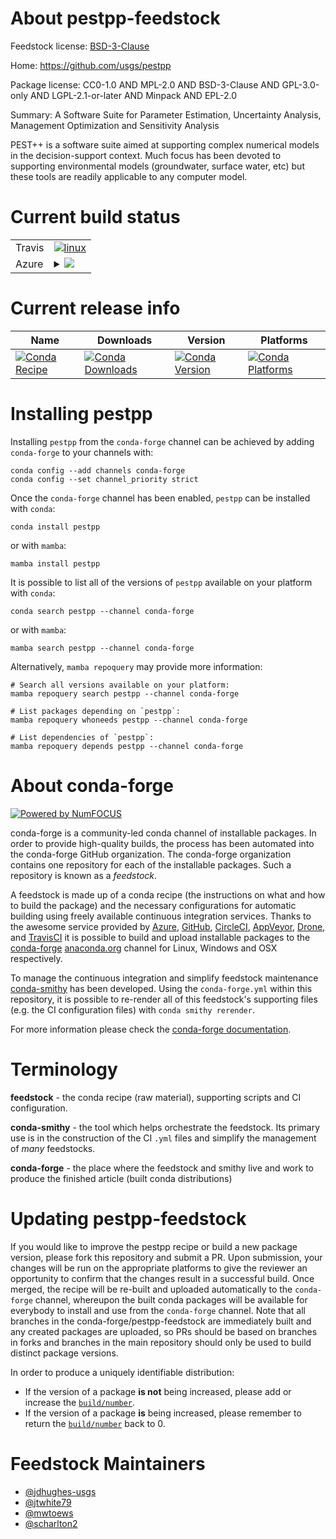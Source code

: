 About pestpp-feedstock
======================

Feedstock license: [BSD-3-Clause](https://github.com/conda-forge/pestpp-feedstock/blob/main/LICENSE.txt)

Home: https://github.com/usgs/pestpp

Package license: CC0-1.0 AND MPL-2.0 AND BSD-3-Clause AND GPL-3.0-only AND LGPL-2.1-or-later AND Minpack AND EPL-2.0

Summary: A Software Suite for Parameter Estimation, Uncertainty Analysis, Management Optimization and Sensitivity Analysis

PEST++ is a software suite aimed at supporting complex numerical
models in the decision-support context. Much focus has been devoted to
supporting environmental models (groundwater, surface water, etc) but
these tools are readily applicable to any computer model.


Current build status
====================


<table><tr>
    <td>Travis</td>
    <td>
      <a href="https://app.travis-ci.com/conda-forge/pestpp-feedstock">
        <img alt="linux" src="https://img.shields.io/travis/com/conda-forge/pestpp-feedstock/main.svg?label=Linux">
      </a>
    </td>
  </tr>
    
  <tr>
    <td>Azure</td>
    <td>
      <details>
        <summary>
          <a href="https://dev.azure.com/conda-forge/feedstock-builds/_build/latest?definitionId=20544&branchName=main">
            <img src="https://dev.azure.com/conda-forge/feedstock-builds/_apis/build/status/pestpp-feedstock?branchName=main">
          </a>
        </summary>
        <table>
          <thead><tr><th>Variant</th><th>Status</th></tr></thead>
          <tbody><tr>
              <td>linux_64</td>
              <td>
                <a href="https://dev.azure.com/conda-forge/feedstock-builds/_build/latest?definitionId=20544&branchName=main">
                  <img src="https://dev.azure.com/conda-forge/feedstock-builds/_apis/build/status/pestpp-feedstock?branchName=main&jobName=linux&configuration=linux%20linux_64_" alt="variant">
                </a>
              </td>
            </tr><tr>
              <td>linux_aarch64</td>
              <td>
                <a href="https://dev.azure.com/conda-forge/feedstock-builds/_build/latest?definitionId=20544&branchName=main">
                  <img src="https://dev.azure.com/conda-forge/feedstock-builds/_apis/build/status/pestpp-feedstock?branchName=main&jobName=linux&configuration=linux%20linux_aarch64_" alt="variant">
                </a>
              </td>
            </tr><tr>
              <td>linux_ppc64le</td>
              <td>
                <a href="https://dev.azure.com/conda-forge/feedstock-builds/_build/latest?definitionId=20544&branchName=main">
                  <img src="https://dev.azure.com/conda-forge/feedstock-builds/_apis/build/status/pestpp-feedstock?branchName=main&jobName=linux&configuration=linux%20linux_ppc64le_" alt="variant">
                </a>
              </td>
            </tr><tr>
              <td>osx_64</td>
              <td>
                <a href="https://dev.azure.com/conda-forge/feedstock-builds/_build/latest?definitionId=20544&branchName=main">
                  <img src="https://dev.azure.com/conda-forge/feedstock-builds/_apis/build/status/pestpp-feedstock?branchName=main&jobName=osx&configuration=osx%20osx_64_" alt="variant">
                </a>
              </td>
            </tr><tr>
              <td>osx_arm64</td>
              <td>
                <a href="https://dev.azure.com/conda-forge/feedstock-builds/_build/latest?definitionId=20544&branchName=main">
                  <img src="https://dev.azure.com/conda-forge/feedstock-builds/_apis/build/status/pestpp-feedstock?branchName=main&jobName=osx&configuration=osx%20osx_arm64_" alt="variant">
                </a>
              </td>
            </tr><tr>
              <td>win_64</td>
              <td>
                <a href="https://dev.azure.com/conda-forge/feedstock-builds/_build/latest?definitionId=20544&branchName=main">
                  <img src="https://dev.azure.com/conda-forge/feedstock-builds/_apis/build/status/pestpp-feedstock?branchName=main&jobName=win&configuration=win%20win_64_" alt="variant">
                </a>
              </td>
            </tr>
          </tbody>
        </table>
      </details>
    </td>
  </tr>
</table>

Current release info
====================

| Name | Downloads | Version | Platforms |
| --- | --- | --- | --- |
| [![Conda Recipe](https://img.shields.io/badge/recipe-pestpp-green.svg)](https://anaconda.org/conda-forge/pestpp) | [![Conda Downloads](https://img.shields.io/conda/dn/conda-forge/pestpp.svg)](https://anaconda.org/conda-forge/pestpp) | [![Conda Version](https://img.shields.io/conda/vn/conda-forge/pestpp.svg)](https://anaconda.org/conda-forge/pestpp) | [![Conda Platforms](https://img.shields.io/conda/pn/conda-forge/pestpp.svg)](https://anaconda.org/conda-forge/pestpp) |

Installing pestpp
=================

Installing `pestpp` from the `conda-forge` channel can be achieved by adding `conda-forge` to your channels with:

```
conda config --add channels conda-forge
conda config --set channel_priority strict
```

Once the `conda-forge` channel has been enabled, `pestpp` can be installed with `conda`:

```
conda install pestpp
```

or with `mamba`:

```
mamba install pestpp
```

It is possible to list all of the versions of `pestpp` available on your platform with `conda`:

```
conda search pestpp --channel conda-forge
```

or with `mamba`:

```
mamba search pestpp --channel conda-forge
```

Alternatively, `mamba repoquery` may provide more information:

```
# Search all versions available on your platform:
mamba repoquery search pestpp --channel conda-forge

# List packages depending on `pestpp`:
mamba repoquery whoneeds pestpp --channel conda-forge

# List dependencies of `pestpp`:
mamba repoquery depends pestpp --channel conda-forge
```


About conda-forge
=================

[![Powered by
NumFOCUS](https://img.shields.io/badge/powered%20by-NumFOCUS-orange.svg?style=flat&colorA=E1523D&colorB=007D8A)](https://numfocus.org)

conda-forge is a community-led conda channel of installable packages.
In order to provide high-quality builds, the process has been automated into the
conda-forge GitHub organization. The conda-forge organization contains one repository
for each of the installable packages. Such a repository is known as a *feedstock*.

A feedstock is made up of a conda recipe (the instructions on what and how to build
the package) and the necessary configurations for automatic building using freely
available continuous integration services. Thanks to the awesome service provided by
[Azure](https://azure.microsoft.com/en-us/services/devops/), [GitHub](https://github.com/),
[CircleCI](https://circleci.com/), [AppVeyor](https://www.appveyor.com/),
[Drone](https://cloud.drone.io/welcome), and [TravisCI](https://travis-ci.com/)
it is possible to build and upload installable packages to the
[conda-forge](https://anaconda.org/conda-forge) [anaconda.org](https://anaconda.org/)
channel for Linux, Windows and OSX respectively.

To manage the continuous integration and simplify feedstock maintenance
[conda-smithy](https://github.com/conda-forge/conda-smithy) has been developed.
Using the ``conda-forge.yml`` within this repository, it is possible to re-render all of
this feedstock's supporting files (e.g. the CI configuration files) with ``conda smithy rerender``.

For more information please check the [conda-forge documentation](https://conda-forge.org/docs/).

Terminology
===========

**feedstock** - the conda recipe (raw material), supporting scripts and CI configuration.

**conda-smithy** - the tool which helps orchestrate the feedstock.
                   Its primary use is in the construction of the CI ``.yml`` files
                   and simplify the management of *many* feedstocks.

**conda-forge** - the place where the feedstock and smithy live and work to
                  produce the finished article (built conda distributions)


Updating pestpp-feedstock
=========================

If you would like to improve the pestpp recipe or build a new
package version, please fork this repository and submit a PR. Upon submission,
your changes will be run on the appropriate platforms to give the reviewer an
opportunity to confirm that the changes result in a successful build. Once
merged, the recipe will be re-built and uploaded automatically to the
`conda-forge` channel, whereupon the built conda packages will be available for
everybody to install and use from the `conda-forge` channel.
Note that all branches in the conda-forge/pestpp-feedstock are
immediately built and any created packages are uploaded, so PRs should be based
on branches in forks and branches in the main repository should only be used to
build distinct package versions.

In order to produce a uniquely identifiable distribution:
 * If the version of a package **is not** being increased, please add or increase
   the [``build/number``](https://docs.conda.io/projects/conda-build/en/latest/resources/define-metadata.html#build-number-and-string).
 * If the version of a package **is** being increased, please remember to return
   the [``build/number``](https://docs.conda.io/projects/conda-build/en/latest/resources/define-metadata.html#build-number-and-string)
   back to 0.

Feedstock Maintainers
=====================

* [@jdhughes-usgs](https://github.com/jdhughes-usgs/)
* [@jtwhite79](https://github.com/jtwhite79/)
* [@mwtoews](https://github.com/mwtoews/)
* [@scharlton2](https://github.com/scharlton2/)

